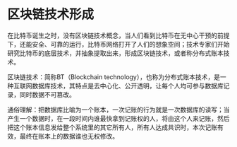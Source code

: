 # 区块链技术形成

在比特币诞生之时，没有区块链技术概念，当人们看到比特币在无中心干预的前提下，还能安全、可靠的运行，比特币网络打开了人们的想象空间；技术专家们开始研究比特币的底层技术，并抽象提取出来，形成区块链技术，或者称分布式账本技术。

区块链技术：简称BT（Blockchain technology），也称为分布式账本技术，是一种互联网数据库技术，其特点是去中心化、公开透明，让每个人均可参与数据库记录，同时数据不可篡改。

通俗理解：把数据库比喻为一个账本，一次记账的行为就是一次数据库的读写；当产生一个数据时，在一段时间内谁最快拿到记账权的人，将由这个人来记账，然后把这个账本信息发给整个系统里的其它所有人，所有人达成共识时，本次记账有效，最终在账本上的数据谁也无权修改。